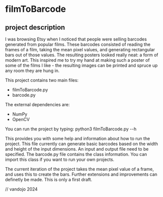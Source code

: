 # filmToBarcode

## project description

I was browsing Etsy when I noticed that people were selling barcodes generated from popular films. These barcodes consisted of reading the frames of a film, taking the mean pixel values, and generating rectangular bars out of those values. The resulting posters looked really neat: a form of modern art. This inspired me to try my hand at making such a poster of some of the films I like - the resulting images can be printed and spruce up any room they are hung in.

This project contains two main files:

- filmToBarcode.py
- barcode.py

The external dependencies are:

- NumPy
- OpenCV

You can run the project by typing:
python3 filmToBarcode.py --h

This provides you with some help and information about how to run the project. This file currently can generate basic barcodes based on the width and height of the input dimensions. An input and output file need to be specified. The barcode.py file contains the class information. You can import this class if you want to run your own projects.

The current iteration of the project takes the mean pixel value of a frame, and uses this to create the bars. Further extensions and improvements can definetly be made. This is only a first draft.

// vandojo 2024
